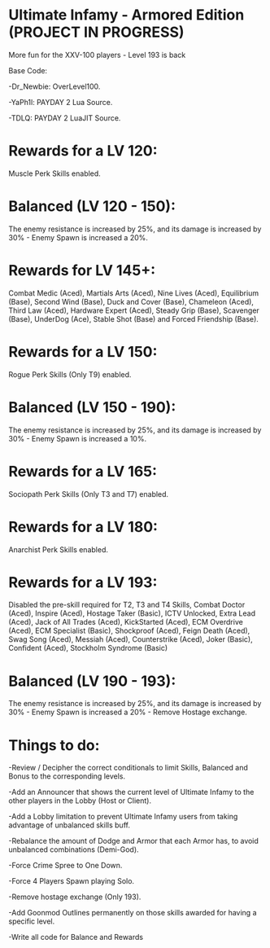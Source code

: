 # Ultimate Infamy - Armored Edition (PROJECT IN PROGRESS)
More fun for the XXV-100 players - Level 193 is back

Base Code:

-Dr_Newbie: OverLevel100.

-YaPh1l: PAYDAY 2 Lua Source.

-TDLQ: PAYDAY 2 LuaJIT Source.

# Rewards for a LV 120: 
Muscle Perk Skills enabled.

# Balanced (LV 120 - 150):
The enemy resistance is increased by 25%, and its damage is increased by 30% - Enemy Spawn is increased a 20%.

# Rewards for LV 145+: 
Combat Medic (Aced), Martials Arts (Aced), Nine Lives (Aced), Equilibrium (Base), Second Wind (Base), Duck and Cover (Base), Chameleon (Aced), Third Law (Aced), Hardware Expert (Aced), Steady Grip (Base), Scavenger (Base), UnderDog (Ace), Stable Shot (Base) and Forced Friendship (Base).

# Rewards for a LV 150: 
Rogue Perk Skills (Only T9) enabled.

# Balanced (LV 150 - 190):
The enemy resistance is increased by 25%, and its damage is increased by 30% - Enemy Spawn is increased a 10%.

# Rewards for a LV 165: 
Sociopath Perk Skills (Only T3 and T7) enabled.

# Rewards for a LV 180: 
Anarchist Perk Skills enabled.

# Rewards for a LV 193: 
Disabled the pre-skill required for T2, T3 and T4 Skills, Combat Doctor (Aced), Inspire (Aced), Hostage Taker (Basic), ICTV Unlocked, Extra Lead (Aced), Jack of All Trades (Aced), KickStarted (Aced), ECM Overdrive (Aced), ECM Specialist (Basic), Shockproof (Aced), Feign Death (Aced), Swag Song (Aced), Messiah (Aced), Counterstrike (Aced), Joker (Basic), Confident (Aced), Stockholm Syndrome (Basic)

# Balanced (LV 190 - 193):
The enemy resistance is increased by 25%, and its damage is increased by 30% - Enemy Spawn is increased a 20% - Remove Hostage exchange.

# Things to do:

-Review / Decipher the correct conditionals to limit Skills, Balanced and Bonus to the corresponding levels.

-Add an Announcer that shows the current level of Ultimate Infamy to the other players in the Lobby (Host or Client).

-Add a Lobby limitation to prevent Ultimate Infamy users from taking advantage of unbalanced skills buff.

-Rebalance the amount of Dodge and Armor that each Armor has, to avoid unbalanced combinations (Demi-God).

-Force Crime Spree to One Down.

-Force 4 Players Spawn playing Solo.

-Remove hostage exchange (Only 193).

-Add Goonmod Outlines permanently on those skills awarded for having a specific level.

-Write all code for Balance and Rewards
